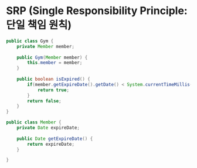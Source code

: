 # SRP (Single Responsibility Principle: 단일 책임 원칙) #

````java
public class Gym {
	private Member member;
	
	public Gym(Member member) {
		this.member = member;
	}
	
	public boolean isExpired() {
		if(member.getExpireDate().getDate() < System.currentTimeMillis()) {
			return true;
		}
		return false;
	}
}
````
````java
public class Member {
	private Date expireDate;
	
	public Date getExpireDate() {
		return expireDate;
	}

}
````
